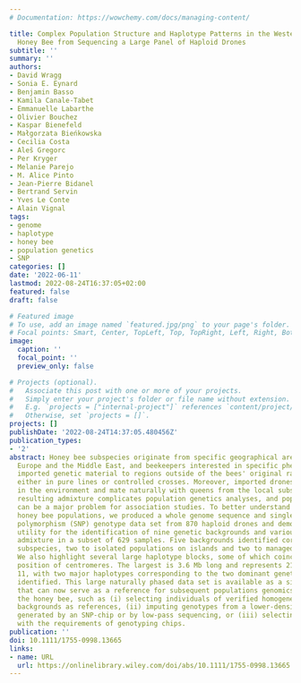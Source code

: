```yaml
---
# Documentation: https://wowchemy.com/docs/managing-content/

title: Complex Population Structure and Haplotype Patterns in the Western European
  Honey Bee from Sequencing a Large Panel of Haploid Drones
subtitle: ''
summary: ''
authors:
- David Wragg
- Sonia E. Eynard
- Benjamin Basso
- Kamila Canale-Tabet
- Emmanuelle Labarthe
- Olivier Bouchez
- Kaspar Bienefeld
- Małgorzata Bieńkowska
- Cecilia Costa
- Aleš Gregorc
- Per Kryger
- Melanie Parejo
- M. Alice Pinto
- Jean-Pierre Bidanel
- Bertrand Servin
- Yves Le Conte
- Alain Vignal
tags:
- genome
- haplotype
- honey bee
- population genetics
- SNP
categories: []
date: '2022-06-11'
lastmod: 2022-08-24T16:37:05+02:00
featured: false
draft: false

# Featured image
# To use, add an image named `featured.jpg/png` to your page's folder.
# Focal points: Smart, Center, TopLeft, Top, TopRight, Left, Right, BottomLeft, Bottom, BottomRight.
image:
  caption: ''
  focal_point: ''
  preview_only: false

# Projects (optional).
#   Associate this post with one or more of your projects.
#   Simply enter your project's folder or file name without extension.
#   E.g. `projects = ["internal-project"]` references `content/project/deep-learning/index.md`.
#   Otherwise, set `projects = []`.
projects: []
publishDate: '2022-08-24T14:37:05.480456Z'
publication_types:
- '2'
abstract: Honey bee subspecies originate from specific geographical areas in Africa,
  Europe and the Middle East, and beekeepers interested in specific phenotypes have
  imported genetic material to regions outside of the bees' original range for use
  either in pure lines or controlled crosses. Moreover, imported drones are present
  in the environment and mate naturally with queens from the local subspecies. The
  resulting admixture complicates population genetics analyses, and population stratification
  can be a major problem for association studies. To better understand Western European
  honey bee populations, we produced a whole genome sequence and single nucleotide
  polymorphism (SNP) genotype data set from 870 haploid drones and demonstrate its
  utility for the identification of nine genetic backgrounds and various degrees of
  admixture in a subset of 629 samples. Five backgrounds identified correspond to
  subspecies, two to isolated populations on islands and two to managed populations.
  We also highlight several large haplotype blocks, some of which coincide with the
  position of centromeres. The largest is 3.6 Mb long and represents 21% of chromosome
  11, with two major haplotypes corresponding to the two dominant genetic backgrounds
  identified. This large naturally phased data set is available as a single vcf file
  that can now serve as a reference for subsequent populations genomics studies in
  the honey bee, such as (i) selecting individuals of verified homogeneous genetic
  backgrounds as references, (ii) imputing genotypes from a lower-density data set
  generated by an SNP-chip or by low-pass sequencing, or (iii) selecting SNPs compatible
  with the requirements of genotyping chips.
publication: ''
doi: 10.1111/1755-0998.13665
links:
- name: URL
  url: https://onlinelibrary.wiley.com/doi/abs/10.1111/1755-0998.13665
---
```

